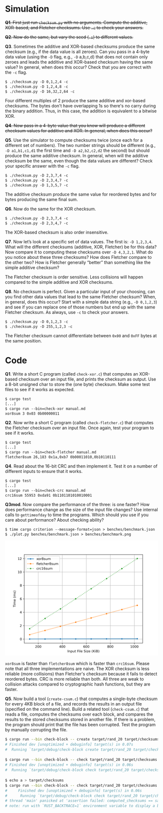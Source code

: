 # Simulation

~~**Q1**. First just run `checksum.py` with no arguments. Compute the additive, XOR-based, and Fletcher checksums. Use `-c` to check your answers.~~

~~**Q2**. Now do the same, but vary the seed (`-s`) to different values.~~

**Q3**. Sometimes the additive and XOR-based checksums produce the same checksum (e.g., if the data value is all zeroes). Can you pass in a 4-byte data value (using the `-D` flag, e.g., `-D` a,b,c,d) that does not contain only zeroes and leads the additive and XOR-based checksum having the same value? In general, when does this occur? Check that you are correct with the `-c` flag.

```
$ ./checksum.py -D 0,1,2,4 -c
$ ./checksum.py -D 1,2,4,8 -c
$ ./checksum.py -D 16,32,2,64 -c
```

Four different multiples of 2 produce the same additive and xor-based checksums. The bytes don't have overlapping 1s so there's no carry during the binary addition. Thus, in this case, the addition is equivalent to a bitwise XOR.

~~**Q4**. Now pass in a 4-byte value that you know will produce a different checksum values for additive and XOR. In general, when does this occur?~~

**Q5**. Use the simulator to compute checksums twice (once each for a different set of numbers). The two number strings should be different (e.g., `-D a1,b1,c1,d1` the first time and `-D a2,b2,c2,d2` the second) but should produce the same additive checksum. In general, when will the additive checksum be the same, even though the data values are different? Check your specific answer with the `-c` flag.

```
$ ./checksum.py -D 2,3,7,4 -c
$ ./checksum.py -D 2,3,4,7 -c
$ ./checksum.py -D 1,3,5,7 -c
```

The additive checksum produce the same value for reordered bytes and for bytes producing the same final sum.

**Q6**. Now do the same for the XOR checksum.

```
$ ./checksum.py -D 2,3,7,4 -c
$ ./checksum.py -D 2,3,4,7 -c
```

The XOR-based checksum is also order insensitive.

**Q7**. Now let’s look at a specific set of data values. The first is: `-D 1,2,3,4`. What will the different checksums (additive, XOR, Fletcher) be for this data? Now compare it to computing these checksums over `-D 4,3,2,1`. What do you notice about these three checksums? How does Fletcher compare to the other two? How is Fletcher generally “better” than something like the simple additive checksum?

The Fletcher checksum is order sensitive. Less collisions will happen compared to the simple additive and XOR checksums.

**Q8**. No checksum is perfect. Given a particular input of your choosing, can you find other data values that lead to the same Fletcher checksum? When, in general, does this occur? Start with a simple data string (e.g., `-D 0,1,2,3`) and see if you can replace one of those numbers but end up with the same Fletcher checksum. As always, use `-c` to check your answers.

```
$ ./checksum.py -D 0,1,2,3 -c
$ ./checksum.py -D 255,1,2,3 -c
```

The Fletcher checksum cannot differentiate between `0x00` and `0xFF` bytes at the same position.

# Code

**Q1**. Write a short C program (called `check-xor.c`) that computes an XOR-based checksum over an input file, and prints the checksum as output. Use a 8-bit unsigned char to store the (one byte) checksum. Make some test files to see if it works as expected.

```
$ cargo test
[...]
$ cargo run --bin=check-xor manual.md
xor8sum 3 0x03 0b00000011
```

**Q2**. Now write a short C program (called `check-fletcher.c`) that computes the Fletcher checksum over an input file. Once again, test your program to see if it works.

```
$ cargo test
[...]
$ cargo run --bin=check-fletcher manual.md
fletcher8sum 26,183 0x1a,0xb7 0b00011010,0b10110111
```

**Q4**. Read about the 16-bit CRC and then implement it. Test it on a number of different inputs to ensure that it works.

```
$ cargo test
[...]
$ cargo run --bin=check-crc manual.md
crc16sum 55953 0xda91 0b1101101010010001
```

**Q3mod**. Now compare the performance of the three: is one faster? How does performance change as the size of the input file changes? Use internal calls to `gettimeofday` to time the programs. Which should you use if you care about performance? About checking ability?

```
$ time cargo criterion --message-format=json > benches/benchmark.json
$ ./plot.py benches/benchmark.json > benches/benchmark.png
```

![plot checksum functions, x:file size (KiB), y: time (ms)](benches/benchmark.png)

`xor8sum` is faster than `fletcher8sum` which is faster than `crc16sum`. Please note that all three implementations are naive. The XOR checksum is less reliable (more collisions) than Fletcher's checksum because it fails to detect reordered bytes. CRC is more reliable than both. All three are weak to collision attacks compared to cryptographic hash functions, but they are faster.

**Q5**. Now build a tool (`create-csum.c`) that computes a single-byte checksum for every 4KB block of a file, and records the results in an output file (specified on the command line). Build a related tool (`check-csum.c`) that reads a file, computes the checksums over each block, and compares the results to the stored checksums stored in another file. If there is a problem, the program should print that the file has been corrupted. Test the program by manually corrupting the file.

```sh
$ cargo run --bin check-block -- create target/rand_20 target/checksums
# Finished dev [unoptimized + debuginfo] target(s) in 0.07s
#  Running `target/debug/check-block create target/rand_20 target/checksums`

$ cargo run --bin check-block -- check target/rand_20 target/checksums
# Finished dev [unoptimized + debuginfo] target(s) in 0.06s
#  Running `target/debug/check-block check target/rand_20 target/checksums`

$ echo a > target/checksums
$ cargo run --bin check-block -- check target/rand_20 target/checksums
#     Finished dev [unoptimized + debuginfo] target(s) in 0.06s
#      Running `target/debug/check-block check target/rand_20 target/checksums`
# thread 'main' panicked at 'assertion failed: computed_checksums == saved_checksums', src/bin/check-block.rs:14:5
# note: run with `RUST_BACKTRACE=1` environment variable to display a backtrace
```
